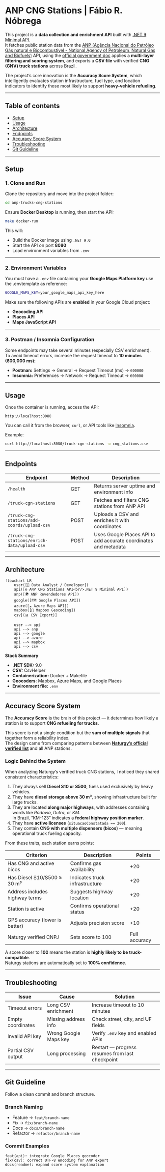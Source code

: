 # ANP CNG Stations | Fábio R. Nóbrega  

This project is a **data collection and enrichment API** built with [.NET 9 Minimal API](https://learn.microsoft.com/en-us/aspnet/core/fundamentals/minimal-apis?view=aspnetcore-9.0).  
It fetches public station data from the [ANP (Agência Nacional do Petróleo Gás natural e Biocombustivel - National Agency of Petroleum, Natural Gas and Biofuels)](https://revendedoresapi.anp.gov.br/swagger/index.html) API, using the [official government doc](https://www.gov.br/anp/pt-br/centrais-de-conteudo/paineis-dinamicos-da-anp/paineis-dinamicos-do-abastecimento/api-revendedores-manual-usuario.pdf?utm_source=chatgpt.com) applies a **multi-layer filtering and scoring system**, and exports a **CSV file** with verified **CNG (GNV) truck stations** across Brazil.  

The project’s core innovation is the **Accuracy Score System**, which intelligently evaluates station infrastructure, fuel type, and location indicators to identify those most likely to support **heavy-vehicle refueling**.  

---

## Table of contents

* [Setup](#setup)  
* [Usage](#usage)  
* [Architecture](#architecture)  
* [Endpoints](#endpoints)  
* [Accuracy Score System](#accuracy-score-system)  
* [Troubleshooting](#troubleshooting)  
* [Git Guideline](#git-guideline)  

---

## Setup

### 1. Clone and Run

Clone the repository and move into the project folder:

```bash
cd anp-trucks-cng-stations
```

Ensure **Docker Desktop** is running, then start the API:

```bash
make docker-run
```

This will:
- Build the Docker image using `.NET 9.0`
- Start the API on port **8080**
- Load environment variables from `.env`

---

### 2. Environment Variables

You must have a `.env` file containing your **Google Maps Platform key** use the .envtemplate as reference:  

```bash
GOOGLE_MAPS_KEY=your_google_maps_api_key_here
```

Make sure the following APIs are **enabled** in your Google Cloud project:
- **Geocoding API**
- **Places API**
- **Maps JavaScript API**

---

### 3. Postman / Insomnia Configuration

Some endpoints may take several minutes (especially CSV enrichment).  
To avoid timeout errors, increase the request timeout to **10 minutes (600,000 ms)**:

- **Postman:** Settings → General → Request Timeout (ms) → `600000`  
- **Insomnia:** Preferences → Network → Request Timeout → `600000`

---

## Usage

Once the container is running, access the API:

```
http://localhost:8080
```

You can call it from the browser, `curl`, or API tools like [Insomnia](https://insomnia.rest).

Example:

```bash
curl http://localhost:8080/truck-cgn-stations -o cng_stations.csv
```

---

## Endpoints

| Endpoint | Method | Description |
|-----------|--------|-------------|
| `/health` | GET | Returns server uptime and environment info |
| `/truck-cgn-stations` | GET | Fetches and filters CNG stations from ANP API |
| `/truck-cng-stations/add-coords/upload-csv` | POST | Uploads a CSV and enriches it with coordinates |
| `/truck-cng-stations/enrich-data/upload-csv` | POST | Uses Google Places API to add accurate coordinates and metadata |

---

## Architecture

```mermaid
flowchart LR
    user([🧠 Data Analyst / Developer])
    api([⚙️ ANP CNG Stations API<br/>.NET 9 Minimal API])
    anp([🌍 ANP Revendedores API])
    google([🗺️ Google Places API])
    azure([☁️ Azure Maps API])
    mapbox([📍 Mapbox Geocoding])
    csv[(📊 CSV Export)]

    user --> api
    api --> anp
    api --> google
    api --> azure
    api --> mapbox
    api --> csv
```

**Stack Summary**
- **.NET SDK:** 9.0  
- **CSV:** CsvHelper  
- **Containerization:** Docker + Makefile  
- **Geocoders:** Mapbox, Azure Maps, and Google Places  
- **Environment file:** `.env`  

---

## Accuracy Score System

The **Accuracy Score** is the brain of this project — it determines how likely a station is to support **CNG refueling for trucks**.

This score is not a single condition but the **sum of multiple signals** that together form a reliability index.  
The design came from comparing patterns between **[Naturgy’s official verified list](https://www.naturgy.com.br/gnv/para-veiculos-pesados/)** and all ANP stations.

### Logic Behind the System

When analyzing Naturgy’s verified truck CNG stations, I noticed they shared consistent characteristics:

1. They always sell **Diesel S10 or S500**, fuels used exclusively by heavy vehicles.  
2. They have **diesel storage above 30 m³**, showing infrastructure built for large trucks.  
3. They are located **along major highways**, with addresses containing words like *Rodovia*, *Dutra*, or *KM*.  
   In Brazil, “KM-123” indicates a **federal highway position marker**.  
4. They have **active licenses** (`situacaoConstatada == 200`).  
5. They contain **CNG with multiple dispensers (bicos)** — meaning operational truck fueling capacity.  

From these traits, each station earns points:

| Criterion | Description | Points |
|------------|--------------|---------|
| Has CNG and active bicos | Confirms gas availability | +20 |
| Has Diesel S10/S500 ≥ 30 m³ | Indicates truck infrastructure | +20 |
| Address includes highway terms | Suggests highway location | +20 |
| Station is active | Confirms operational status | +20 |
| GPS accuracy (lower is better) | Adjusts precision score | +10 |
| Naturgy verified CNPJ | Sets score to 100 | Full accuracy |

A score closer to **100** means the station is **highly likely to be truck-compatible**.  
Naturgy stations are automatically set to **100% confidence**.

---

## Troubleshooting

| Issue | Cause | Solution |
|-------|--------|-----------|
| Timeout errors | Long CSV enrichment | Increase timeout to 10 minutes |
| Empty coordinates | Missing address info | Check street, city, and UF fields |
| Invalid API key | Wrong Google Maps key | Verify `.env` key and enabled APIs |
| Partial CSV output | Long processing | Restart — progress resumes from last checkpoint |

---

## Git Guideline

Follow a clean commit and branch structure.

### Branch Naming

- Feature → `feat/branch-name`  
- Fix → `fix/branch-name`  
- Docs → `docs/branch-name`  
- Refactor → `refactor/branch-name`

### Commit Examples
```
feat(api): integrate Google Places geocoder
fix(csv): correct UTF-8 encoding for ANP export
docs(readme): expand score system explanation
```
